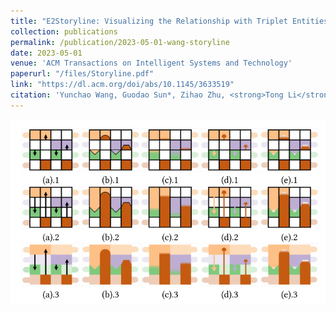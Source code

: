 ```yaml
---
title: "E2Storyline: Visualizing the Relationship with Triplet Entities and Event Discovery"
collection: publications
permalink: /publication/2023-05-01-wang-storyline
date: 2023-05-01
venue: 'ACM Transactions on Intelligent Systems and Technology'
paperurl: "/files/Storyline.pdf"
link: "https://dl.acm.org/doi/abs/10.1145/3633519"
citation: 'Yunchao Wang, Guodao Sun*, Zihao Zhu, <strong>Tong Li</strong>, Ling Chen & Ronghua Liang. &quot; <i> ACM Transactions on Intelligent Systems and Technology, 2024. </i>'
---
```


<img src="/images/Storyline.png" />
